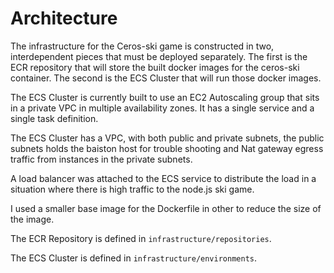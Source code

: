 # Architecture

The infrastructure for the Ceros-ski game is constructed in two, interdependent
pieces that must be deployed separately.  The first is the ECR repository that
will store the built docker images for the ceros-ski container.  The second is
the ECS Cluster that will run those docker images.

The ECS Cluster is currently built to use an EC2 Autoscaling group that sits in
a private VPC in multiple availability zones.  It has a single service and a
single task definition. 

The ECS Cluster has a VPC, with both public and private subnets, the public
subnets holds the baiston host for trouble shooting and Nat gateway egress traffic from 
instances in the private subnets.

A load balancer was attached to the ECS service to distribute the load in a situation where 
there is high traffic to the node.js ski game.

I used a smaller base image for the Dockerfile in other to reduce the size of the image.

The ECR Repository is defined in `infrastructure/repositories`.

The ECS Cluster is defined in `infrastructure/environments`.

